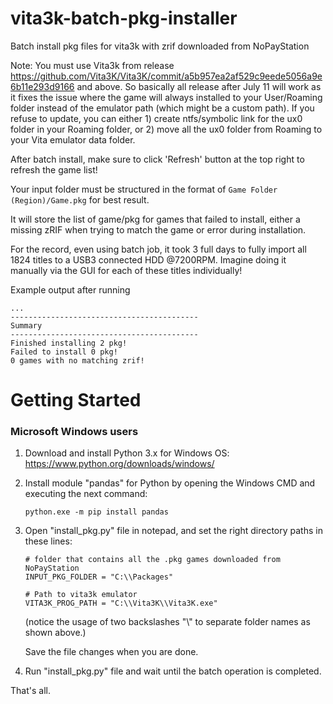 # vita3k-batch-pkg-installer
Batch install pkg files for vita3k with zrif downloaded from NoPayStation

Note:
You must use Vita3k from release https://github.com/Vita3K/Vita3K/commit/a5b957ea2af529c9eede5056a9e6b11e293d9166 and above. So basically all release after July 11 will work as it fixes the issue where the game will always installed to your User/Roaming folder instead of the emulator path (which might be a custom path). If you refuse to update, you can either 1) create ntfs/symbolic link for the ux0 folder in your Roaming folder, or 2) move all the ux0 folder from Roaming to your Vita emulator data folder.

After batch install, make sure to click 'Refresh' button at the top right to refresh the game list!

Your input folder must be structured in the format of `Game Folder (Region)/Game.pkg` for best result.

It will store the list of game/pkg for games that failed to install, either a missing zRIF when trying to match the game or error during installation.

For the record, even using batch job, it took 3 full days to fully import all 1824 titles to a USB3 connected HDD @7200RPM. Imagine doing it manually via the GUI for each of these titles individually!

Example output after running
```
...
------------------------------------------
Summary
------------------------------------------
Finished installing 2 pkg!
Failed to install 0 pkg!
0 games with no matching zrif!
```

# Getting Started

### Microsoft Windows users

1. Download and install Python 3.x for Windows OS: 
	https://www.python.org/downloads/windows/

2. Install module "pandas" for Python by opening the Windows CMD and executing the next command:
	
       python.exe -m pip install pandas

3. Open "install_pkg.py" file in notepad, and set the right directory paths in these lines:

       # folder that contains all the .pkg games downloaded from NoPayStation
       INPUT_PKG_FOLDER = "C:\\Packages"
    
       # Path to vita3k emulator
       VITA3K_PROG_PATH = "C:\\Vita3K\\Vita3K.exe"

	(notice the usage of two backslashes "\\" to separate folder names as shown above.)

	Save the file changes when you are done.

4. Run "install_pkg.py" file and wait until the batch operation is completed.

That's all.
